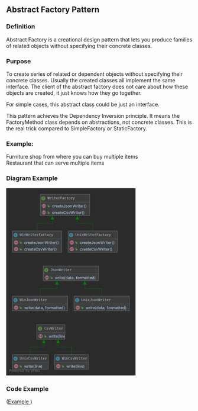 ## Abstract Factory Pattern

### Definition <br>
Abstract Factory is a creational design pattern that lets you produce families of related objects without specifying their concrete classes.
### Purpose
To create series of related or dependent objects without specifying their concrete classes. Usually the created classes all implement the same interface. The client of the abstract factory does not care about how these objects are created, it just knows how they go together.

For simple cases, this abstract class could be just an interface.

This pattern achieves the Dependency Inversion principle. It means the FactoryMethod class depends on abstractions, not concrete classes. This is the real trick compared to SimpleFactory or StaticFactory.

### Example:
Furniture shop from where you can buy multiple items<br>
Restaurant that can serve multiple items

### Diagram Example

<img src="./uml13.png"  width=" 350px"/>



### Code Example

([Example ](./ManufactureController.php))
